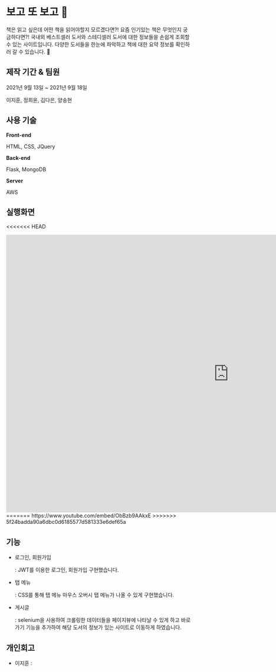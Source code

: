# 보고 또 보고 📖
책은 읽고 싶은데 어떤 책을 읽어야할지 모르겠다면?! 요즘 인기있는 책은 무엇인지 궁금하다면?! 
국내외 베스트셀러 도서와 스테디셀러 도서에 대한 정보들을 손쉽게 조회할 수 있는 사이트입니다. 
다양한 도서들을 한눈에 파악하고 책에 대한 요약 정보를 확인하러 갈 수 있습니다. 🤴

## 제작 기간 & 팀원
2021년 9월 13일 ~ 2021년 9월 18일

이지훈,
정희윤,
김다은,
양송현

## 사용 기술

**Front-end**

HTML,
CSS, JQuery

**Back-end**


Flask, MongoDB

**Server**

AWS
 ## 실행화면
<<<<<<< HEAD
<iframe width="1205" height="753" src="https://www.youtube.com/embed/ObBzb9AAkxE" title="YouTube video player" frameborder="0" allow="accelerometer; autoplay; clipboard-write; encrypted-media; gyroscope; picture-in-picture" allowfullscreen></iframe>
=======
https://www.youtube.com/embed/ObBzb9AAkxE
>>>>>>> 5f24badda90a6dbc0d6185577d581333e6def65a

## 기능

- 로그인, 회원가입
    
  :  JWT를 이용한 로그인, 회원가입 구현했습니다.


- 탭 메뉴 

  :  CSS를 통해 탭 메뉴 마우스 오버시 탭 메뉴가 나올 수 있게 구현했습니다.
- 게시글

  :  selenium을 사용하여 크롤링한 데이터들을 페이지뷰에 나타날 수 있게 하고 바로가기 기능을 추가하여 해당 도서의 정보가 있는 사이트로 이동하게 하였습니다.


## 개인회고
- 이지훈 : 


